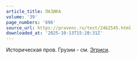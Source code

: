 ```yaml
---
article_title: ЛАЗИКА
volume: '39'
page_numbers: '696'
source_url: https://pravenc.ru/text/2462545.html
downloaded_at: '2025-10-13T15:20:31Z'
---
```


Историческая пров. Грузии - см. [Эгриси](https://pravenc.ru/text/Эгриси.html).
